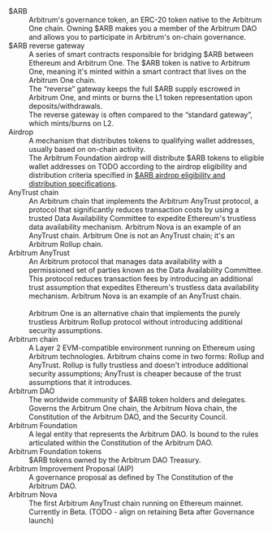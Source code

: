 <dl class="definition-list hidden-definition-list">
  <dt>$ARB</dt>
  <dd data-quicklook-key="arb">Arbitrum's governance token, an ERC-20 token native to the Arbitrum One chain. Owning $ARB makes you a member of the Arbitrum DAO and allows you to participate in Arbitrum's on-chain governance.</dd>
  <dt>$ARB reverse gateway</dt>
  <dd data-quicklook-key="arb-reverse-gateway">A series of smart contracts responsible for bridging $ARB between Ethereum and Arbitrum One. The $ARB token is native to Arbitrum One, meaning it's minted within a smart contract that lives on the Arbitrum One chain.<br/>The “reverse” gateway keeps the full $ARB supply escrowed in Arbitrum One, and mints or burns the L1 token representation upon deposits/withdrawals.<br/>The reverse gateway is often compared to the “standard gateway”, which mints/burns on L2.</dd>
  <dt>Airdrop</dt>
  <dd data-quicklook-key="airdrop">A mechanism that distributes tokens to qualifying wallet addresses, usually based on on-chain activity.<br/>The Arbitrum Foundation airdrop will distribute $ARB tokens to eligible wallet addresses on TODO according to the airdrop eligibility and distribution criteria specified in <a href='/airdrop-eligibility-distribution'>$ARB airdrop eligibility and distribution specifications</a>.</dd>
  <dt>AnyTrust chain</dt>
  <dd data-quicklook-key="anytrust-chain">An Arbitrum chain that implements the Arbitrum AnyTrust protocol, a protocol that significantly reduces transaction costs by using a trusted Data Availability Committee to expedite Ethereum's trustless data availability mechanism. Arbitrum Nova is an example of an AnyTrust chain. Arbitrum One is not an AnyTrust chain; it's an Arbitrum Rollup chain.</dd>
  <dt>Arbitrum AnyTrust</dt>
  <dd data-quicklook-key="arbitrum-anytrust">An Arbitrum protocol that manages data availability with a permissioned set of parties known as the Data Availability Committee. This protocol reduces transaction fees by introducing an additional trust assumption that expedites Ethereum's trustless data availability mechanism. Arbitrum Nova is an example of an AnyTrust chain.<br/><br/>Arbitrum One is an alternative chain that implements the purely trustless Arbitrum Rollup protocol without introducing additional security assumptions.</dd>
  <dt>Arbitrum chain</dt>
  <dd data-quicklook-key="arbitrum-chain">A Layer 2 EVM-compatible environment running on Ethereum using Arbitrum technologies. Arbitrum chains come in two forms: Rollup and AnyTrust. Rollup is fully trustless and doesn't introduce additional security assumptions; AnyTrust is cheaper because of the trust assumptions that it introduces.</dd>
  <dt>Arbitrum DAO</dt>
  <dd data-quicklook-key="arbitrum-dao">The worldwide community of $ARB token holders and delegates. Governs the Arbitrum One chain, the Arbitrum Nova chain, the Constitution of the Arbitrum DAO, and the Security Council.</dd>
  <dt>Arbitrum Foundation</dt>
  <dd data-quicklook-key="arbitrum-foundation">A legal entity that represents the Arbitrum DAO. Is bound to the rules articulated within the Constitution of the Arbitrum DAO.</dd>
  <dt>Arbitrum Foundation tokens</dt>
  <dd data-quicklook-key="arbitrum-foundation-tokens">$ARB tokens owned by the Arbitrum DAO Treasury.</dd>
  <dt>Arbitrum Improvement Proposal (AIP)</dt>
  <dd data-quicklook-key="arbitrum-improvement-proposal-aip">A governance proposal as defined by The Constitution of the Arbitrum DAO.</dd>
  <dt>Arbitrum Nova</dt>
  <dd data-quicklook-key="arbitrum-nova">The first Arbitrum AnyTrust chain running on Ethereum mainnet. Currently in Beta. (TODO - align on retaining Beta after Governance launch)</dd>
</dl>